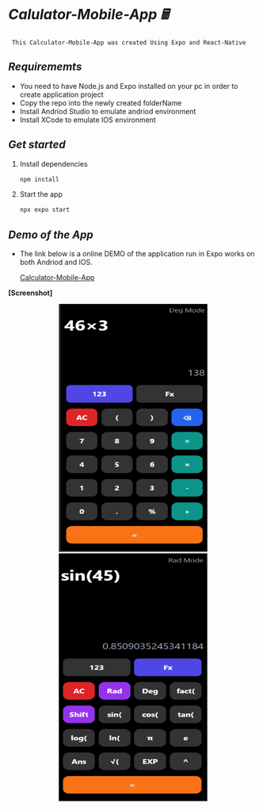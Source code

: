 # *Calulator-Mobile-App 🖩*

```  This Calculator-Mobile-App was created Using Expo and React-Native ```

## *Requirememts* 
- You need to have Node.js and Expo installed on your pc in order to create application project
- Copy the repo into the newly created folderName
- Install Andriod Studio to emulate andriod environment 
- Install XCode to emulate IOS environment


## *Get started*

1. Install dependencies

   ```bash
   npm install
   ```

2. Start the app

   ```bash
   npx expo start
   ```

 ## *Demo of the App* 

- The link below is a online DEMO of the application run in Expo works on both Andriod and IOS.
 
   [Calculator-Mobile-App](https://snack.expo.dev/@ritik599/calculator_mobile-app?platform=ios)


**[Screenshot]**

 <p align="center">
   <img src="assets/Calculator 123-section.png" width="300" height="500">
   <img src="assets/Calculator fx-section.png" width="300" height="500">
 </p>